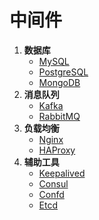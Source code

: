 # 中间件

1. **数据库**
   - [MySQL](wiki/java/spring_cloud_config.md)
   - [PostgreSQL](wiki/java/spring_cloud_config.md)
   - [MongoDB](wiki/java/spring_cloud_config.md)
2. **消息队列**
   - [Kafka](wiki/java/spring_cloud_config.md)
   - [RabbitMQ](wiki/java/spring_cloud_config.md)
3. **负载均衡**
   - [Nginx](container/kubernetes.md)
   - [HAProxy](container/kubernetes.md)
4. **辅助工具**
   - [Keepalived](container/kubernetes.md)
   - [Consul](container/kubernetes.md)
   - [Confd](container/kubernetes.md)
   - [Etcd](tools/etcd.md)